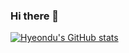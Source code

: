 ### Hi there 👋

[![Hyeondu's GitHub stats](https://github-readme-stats.vercel.app/api?username=hyeondulee&count_private=true&theme=great-gatsby)](https://github.com/anuraghazra/github-readme-stats)

<!--
**hyeondulee/hyeondulee** is a ✨ _special_ ✨ repository because its `README.md` (this file) appears on your GitHub profile.

Here are some ideas to get you started:

- 🔭 I’m currently working on ...
- 🌱 I’m currently learning ...
- 👯 I’m looking to collaborate on ...
- 🤔 I’m looking for help with ...
- 💬 Ask me about ...
- 📫 How to reach me: ...
- 😄 Pronouns: ...
- ⚡ Fun fact: ...
-->
